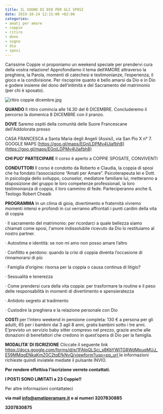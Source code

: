 ```yaml
---
title: IL SOGNO DI DIO PER GLI SPOSI
date: 2019-10-24 12:15:00 +02:00
categories:
- amati per amare
- coppie
- ritiro
- dono
- sogno
- dio
- sposi
---
```


Carissime Coppie vi proponiamo un weekend speciale per prendervi cura della vostra relazione! Approfondiamo il tema dell’AMORE attraverso la preghiera, la Parola, momenti di catechesi e testimonianze, l’esperienza, il gioco e la condivisione. Per riscoprire quanto è bello amarsi da Dio e in Dio e godere insieme del dono dell’intimità e del Sacramento del matrimonio (per chi è sposato).

![ritiro coppie dicembre.jpg](/uploads/ritiro%20coppie%20dicembre.jpg)

**QUANDO** Il ritiro comincia alle 14.30 del 6 DICEMBRE. Concluderemo il percorso la domenica 8 DICEMBRE con il pranzo.

**DOVE** Saremo ospiti della comunità delle Suore Francescane dell'Addolorata presso

CASA FRANCESCA a Santa Maria degli Angeli (Assisi), via San Pio X n° 7. GOOGLE MAPS [https://goo.gl/maps/EGnjLDPMv4Ujafbh8](https://goo.gl/maps/EGnjLDPMv4Ujafbh8)

**CHI PUO’ PARTECIPARE** Il corso è aperto a COPPIE SPOSATE, CONVIVENTI

**CONDUTTORI** Il corso è condotto da Roberto e Claudia, la coppia di sposi che ha fondato l’associazione “Amati per Amare”. Psicoterapeuta lei e Dott. in psicologia dello sviluppo, counselor, mediatore familiare lui, metteranno a disposizione del gruppo le loro competenze professionali, la loro testimonianza di coppia, il loro cammino di fede. Parteciperanno anche IL Teologo Robert Cheaib

**PROGRAMMA** In un clima di gioia, divertimento e fraternità vivremo momenti intensi e profondi in cui verranno affrontati i punti cardini della vita di coppia

· Il sacramento del matrimonio: per ricordarci a quale bellezza siamo chiamati come sposi, l'amore indissolubile ricevuto da Dio lo restituiamo al nostro partner.

· Autostima e identità: se non mi amo non posso amare l’altro

· Conflitto e perdono: quando la crisi di coppia diventa l’occasione di rinnamorarsi di più

· Famiglia d’origine: risorsa per la coppia o causa continua di litigio?

· Sessualità e tenerezza

· Come prendersi cura della vita coppia: per trasformare la routine e il peso delle responsabilità in momenti di divertimento e spensieratezza

· Antidoto segreto al tradimento

· Custodire la preghiera e la relazione personale con Dio

**COSTI** per l’intero weekend in pensione completa: 130 € a persona per gli adulti, 65 per i bambini dai 3 agli 8 anni, gratis bambini sotto i tre anni. E’previsto un servizio baby sitter compreso nel prezzo, grazie anche alle donazioni di benefattori che credono in quest’opera di Dio per la famiglia.

**MODALITA’ DI ISCRIZIONE** Cliccate il seguente link [https://docs.google.com/forms/d/e/1FAIpQLScj_s8KbYWITG8WdMpuqMUJ_E59MMqgENkaKmZ0C2tqEfkNvQ/viewform?usp=pp_url        ](https://docs.google.com/forms/d/e/1FAIpQLScj_s8KbYWITG8WdMpuqMUJ_E59MMqgENkaKmZ0C2tqEfkNvQ/viewform?usp=pp_url)                                        le informazioni richieste quindi inviatele mediate il pulsante INVIO.

**Per rendere effettiva l'iscrizione verrete contattati.**

**I POSTI SONO LIMITATI a 23 Coppie!!**

Per altre informazioni contattateci

**via mail info@amatiperamare.it o ai numeri 3207830885**

**3207830875**